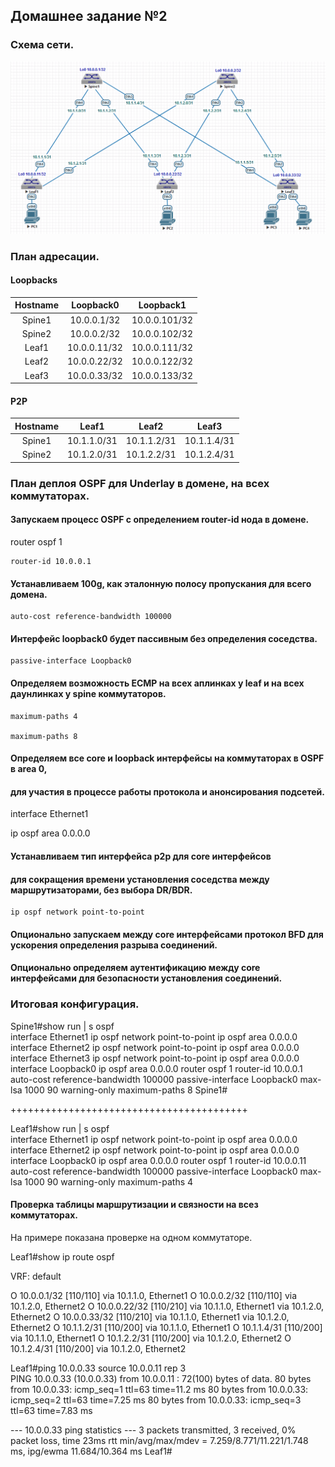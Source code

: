 ## Домашнее задание №2

### Схема сети.

![](layout2.png)

### План адресации.

#### Loopbacks

| Hostname | Loopback0    | Loopback1     |
| :------: | :-----------:|:-------------:|
|  Spine1  | 10.0.0.1/32  | 10.0.0.101/32 |
|  Spine2  | 10.0.0.2/32  | 10.0.0.102/32 |
|  Leaf1   | 10.0.0.11/32 | 10.0.0.111/32 |
|  Leaf2   | 10.0.0.22/32 | 10.0.0.122/32 |
|  Leaf3   | 10.0.0.33/32 | 10.0.0.133/32 |

#### P2P

| Hostname |    Leaf1    |     Leaf2   |     Leaf3   |
| :------: | :----------:|:-----------:|:-----------:|
|  Spine1  | 10.1.1.0/31 | 10.1.1.2/31 | 10.1.1.4/31 |
|  Spine2  | 10.1.2.0/31 | 10.1.2.2/31 | 10.1.2.4/31 |

### План деплоя OSPF для Underlay в домене, на всех коммутаторах.

#### Запускаем процесс OSPF с определением router-id нода в домене.

 router ospf 1
    
    router-id 10.0.0.1

#### Устанавливаем 100g, как эталонную полосу пропускания для всего домена. 

    auto-cost reference-bandwidth 100000

#### Интерфейс loopback0 будет пассивным без определения соседства.

    passive-interface Loopback0

#### Определяем возможность ECMP на всех аплинках у leaf и на всех даунлинках у spine коммутаторов.

    maximum-paths 4

    maximum-paths 8

#### Определяем все core и loopback интерфейсы на коммутаторах в OSPF в area 0, 
#### для участия в процессе работы протокола и анонсирования подсетей. 
 
 interface Ethernet1 
   
   ip ospf area 0.0.0.0 
 
#### Устанавливаем тип интерфейса p2p для core интерфейсов 
#### для сокращения времени установления соседства между маршрутизаторами, без выбора DR/BDR.

    ip ospf network point-to-point

#### Опционально запускаем между core интерфейсами протокол BFD для ускорения определения разрыва соединений. 

#### Опционально определяем аутентификацию между core интерфейсами для безопасности установления соединений.

### Итоговая конфигурация.


Spine1#show run | s ospf  
interface Ethernet1 
   ip ospf network point-to-point 
   ip ospf area 0.0.0.0 
interface Ethernet2 
   ip ospf network point-to-point 
   ip ospf area 0.0.0.0 
interface Ethernet3 
   ip ospf network point-to-point 
   ip ospf area 0.0.0.0 
interface Loopback0 
   ip ospf area 0.0.0.0 
router ospf 1 
   router-id 10.0.0.1 
   auto-cost reference-bandwidth 100000 
   passive-interface Loopback0 
   max-lsa 1000 90 warning-only 
   maximum-paths 8 
Spine1# 


+++++++++++++++++++++++++++++++++++++++++ 

Leaf1#show run | s ospf  
interface Ethernet1 
   ip ospf network point-to-point 
   ip ospf area 0.0.0.0 
interface Ethernet2 
   ip ospf network point-to-point 
   ip ospf area 0.0.0.0 
interface Loopback0 
   ip ospf area 0.0.0.0 
router ospf 1 
   router-id 10.0.0.11 
   auto-cost reference-bandwidth 100000 
   passive-interface Loopback0 
   max-lsa 1000 90 warning-only 
   maximum-paths 4 

#### Проверка таблицы маршрутизации и связности на всез коммутаторах. 

На примере показана проверке на одном коммутаторе. 

Leaf1#show ip route ospf 

VRF: default 
 
 O        10.0.0.1/32 [110/110] via 10.1.1.0, Ethernet1 
 O        10.0.0.2/32 [110/110] via 10.1.2.0, Ethernet2 
 O        10.0.0.22/32 [110/210] via 10.1.1.0, Ethernet1 
                                 via 10.1.2.0, Ethernet2 
 O        10.0.0.33/32 [110/210] via 10.1.1.0, Ethernet1 
                                 via 10.1.2.0, Ethernet2 
 O        10.1.1.2/31 [110/200] via 10.1.1.0, Ethernet1 
 O        10.1.1.4/31 [110/200] via 10.1.1.0, Ethernet1 
 O        10.1.2.2/31 [110/200] via 10.1.2.0, Ethernet2 
 O        10.1.2.4/31 [110/200] via 10.1.2.0, Ethernet2 

Leaf1#ping 10.0.0.33 source 10.0.0.11 rep 3  
PING 10.0.0.33 (10.0.0.33) from 10.0.0.11 : 72(100) bytes of data. 
80 bytes from 10.0.0.33: icmp_seq=1 ttl=63 time=11.2 ms 
80 bytes from 10.0.0.33: icmp_seq=2 ttl=63 time=7.25 ms 
80 bytes from 10.0.0.33: icmp_seq=3 ttl=63 time=7.83 ms 
 
--- 10.0.0.33 ping statistics --- 
3 packets transmitted, 3 received, 0% packet loss, time 23ms 
rtt min/avg/max/mdev = 7.259/8.771/11.221/1.748 ms, ipg/ewma 11.684/10.364 ms 
Leaf1# 